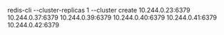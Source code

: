 redis-cli --cluster-replicas 1 --cluster create 10.244.0.23:6379 10.244.0.37:6379 10.244.0.39:6379 10.244.0.40:6379 10.244.0.41:6379 10.244.0.42:6379

